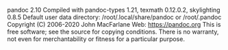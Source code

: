 pandoc 2.10
Compiled with pandoc-types 1.21, texmath 0.12.0.2, skylighting 0.8.5
Default user data directory: /root/.local/share/pandoc or /root/.pandoc
Copyright (C) 2006-2020 John MacFarlane
Web:  https://pandoc.org
This is free software; see the source for copying conditions.
There is no warranty, not even for merchantability or fitness
for a particular purpose.
